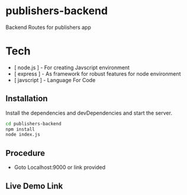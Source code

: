 # publishers-backend
Backend Routes for publishers app

# Tech
- [ node.js ] - For creating Javscript environment
- [ express ] - As framework for robust features for node environment
- [ javscript ] - Language For Code

## Installation

Install the dependencies and devDependencies and start the server.

```sh
cd publishers-backend
npm install 
node index.js
```

## Procedure
- Goto Localhost:9000 or link provided 

## Live  Demo Link
```sh

```
